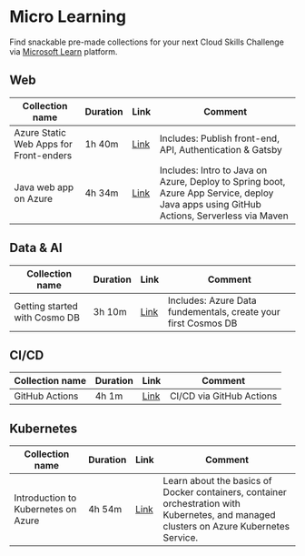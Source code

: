 # Micro Learning
Find snackable pre-made collections for your next Cloud Skills Challenge via [Microsoft Learn](https://docs.microsoft.com/en-us/learn/) platform. 

## Web
| Collection name | Duration | Link | Comment |
| --- | --- | --- | --- |
| Azure Static Web Apps for Front-enders | 1h 40m | [Link](https://docs.microsoft.com/en-us/users/sherrylist/collections/w7xxhp8eqgqd38)| Includes: Publish front-end, API, Authentication & Gatsby |
| Java web app on Azure | 4h 34m | [Link](https://docs.microsoft.com/en-us/users/sherrylist/collections/77eeh7g8q51ykq)| Includes: Intro to Java on Azure, Deploy to Spring boot, Azure App Service, deploy Java apps using GitHub Actions, Serverless via Maven |


<!-- Copy/paste this template: | Collection_NAME | Duration (Xh Xm) | URL | Comments about the collection/Learning path | -->


## Data & AI

| Collection name | Duration | Link | Comment |
| --- | --- | --- | --- |
| Getting started with Cosmo DB | 3h 10m | [Link](https://docs.microsoft.com/en-us/users/sherrylist/collections/y377fjg43qppx1) | Includes: Azure Data fundementals, create your first Cosmos DB|


<!-- Copy/paste this template: | Collection_NAME | Duration (Xh Xm) | URL | Comments about the collection/Learning path | -->

## CI/CD
| Collection name | Duration | Link | Comment |
| --- | --- | --- | --- |
| GitHub Actions | 4h 1m | [Link](https://docs.microsoft.com/en-us/users/sherrylist/collections/g6jjs0x78nq332) | CI/CD via GitHub Actions | 

<!-- Copy/paste this template: | Collection_NAME | Duration (Xh Xm) | URL | Comments about the collection/Learning path | -->

## Kubernetes
| Collection name | Duration | Link | Comment |
| --- | --- | --- | --- |
| Introduction to Kubernetes on Azure | 4h 54m | [Link](https://docs.microsoft.com/en-us/learn/paths/intro-to-kubernetes-on-azure/)| Learn about the basics of Docker containers, container orchestration with Kubernetes, and managed clusters on Azure Kubernetes Service.|

<!-- Copy/paste this template: | Collection_NAME | Duration (Xh Xm) | URL | Comments about the collection/Learning path | -->

